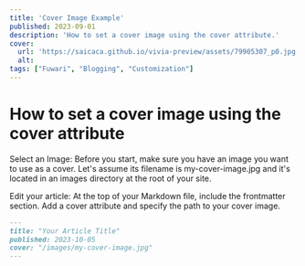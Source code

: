 ```yaml
---
title: 'Cover Image Example'
published: 2023-09-01
description: 'How to set a cover image using the cover attribute.'
cover:
  url: 'https://saicaca.github.io/vivia-preview/assets/79905307_p0.jpg'
  alt:
tags: ["Fuwari", "Blogging", "Customization"]
---
```


# How to set a cover image using the cover attribute

Select an Image: Before you start, make sure you have an image you want to use as a cover. Let's assume its filename is my-cover-image.jpg and it's located in an images directory at the root of your site.

Edit your article: At the top of your Markdown file, include the frontmatter section. Add a cover attribute and specify the path to your cover image.

```markdown
---
title: "Your Article Title"
published: 2023-10-05
cover: "/images/my-cover-image.jpg"
---
```

